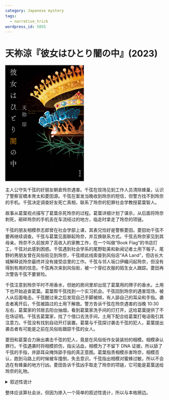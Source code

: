```yaml
---
category: Japanese mystery
tags:
  - narrative_trick
wordpress_id: 5855
---
```


# 天祢涼『彼女はひとり闇の中』(2023)

<img src=images/2023_cover.jpg width=250/>

主人公守矢千弦的好朋友朝倉玲奈遇害。千弦在现场见到工作人员清除蜂巢，认识了警察官橋本育太和菱田源。千弦在案发当晚收到玲奈的短信，但警方找不到玲奈的手机。千弦决定调查好友死亡真相，联系了玲奈的犯罪社会学教授葛葉智人。

故事从葛葉视点描写了葛葉杀死玲奈的过程。葛葉详细计划了谋杀，从后面将玲奈刺死，砸碎玲奈的手机丢在车流经过的地方，临走时拿走了玲奈的项链。

千弦的朋友相模恭志郎曾在社会学部上课，其表兄恰好是警察菱田。菱田劝千弦不要再继续调查。千弦与葛葉见面聊起玲奈，并互换联系方式。千弦去玲奈家见到其母亲。玲奈不久前放弃了高收入的家教工作，在一个叫做“Book Flag”的书店打工，千弦对此感到困惑。千弦遇到社会学系的尾野聡美和新闻记者土用下報子。尾野的男朋友曾在风俗街见到玲奈，千弦顺此线索查到风俗店“AA Land”，但店长大城解释说玲奈最终并没有接受店里的工作。千弦与邻人坂口伊織问起玲奈，但没有得到有用的信息。千弦再次来到风俗街，被一个穿红衣服的陌生女人跟踪。菱田再次警告千弦不要冒险。

千弦注意到玲奈平时不用香水，但她的房间里却出现了葛葉用的牌子的香水。土用下也开始追查葛葉。葛葉帮千弦找到一个实习机会。千弦回到玲奈的遇害现场，被人从后面电击。千弦醒过来之后发现自己手脚被绑，有人舔自己的耳朵和手指。袭击者离开后，千弦被路过的土用下解救。警方告诉千弦在玲奈遇害的当晚 10:30 左右，葛葉家的邻居去阳台抽烟，看到葛葉家洗手间的灯打开，这给葛葉提供了不在场证明。千弦去葛葉家，找了个借口去洗手间，土用下配合给葛葉打电话吸引其注意力。千弦没有找到自动开灯装置。葛葉与千弦探讨袭击千弦的犯人，葛葉提出袭击者有可能是之前在风俗街跟踪千弦的女人。

菱田和葛葉合力揪出袭击千弦的犯人，竟是在风俗街作女装装扮的相模。相模承认罪行。千弦遇袭时将相模抓伤，指尖沾血，相模为了不留下 DNA 证据，所以舔了千弦的手指，并舔耳朵掩饰舔手指的真正意图。葛葉指责相模杀害玲奈，相模否认，跑到马路上的时候被车撞倒，失去意识。千弦指出相模对蜜蜂过敏，所以不会选在有蜂巢的地方行凶。菱田告诉千弦凶手取走了玲奈的项链，它可能是葛葉送给玲奈的礼物。

<details><summary>叙述性诡计</summary>
葛葉的女儿レイナ在父母离婚后跟母亲生活，改名小野田レイナ，在新学校因为巨乳受到同学嘲笑和排斥。小野田由此变得性格孤僻，整日闭门不出。小野田与葛葉重新获得联系，留在葛葉家，但二人关系疏远。小野田在葛葉的手机上装了监视软件，知道他与玲奈关系亲密，认为玲奈的存在妨碍了自己的幸福，所以将其杀死。她拿走玲奈的项链，是因为该项链是她自己挑选的。小说开头写“葛葉”杀死玲奈，是女儿葛葉レイナ=小野田レイナ，而不是父亲葛葉智人。千弦在葛葉家提及玲奈，葛葉表现得非常紧张，是因为女儿レイナ与玲奈重名，但千弦却因此怀疑葛葉。
</details>

整体应该算社会派，但因为掺入一个简单的叙述性诡计，所以与本格擦边。